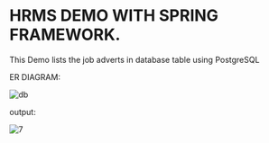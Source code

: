 # HRMS DEMO WITH SPRING FRAMEWORK.
 This Demo lists the job adverts in database table using PostgreSQL


ER DIAGRAM:

![db](https://user-images.githubusercontent.com/34512770/118060507-9c637a80-b39b-11eb-85c6-eb64ae74ef45.png)


output:

![7](https://user-images.githubusercontent.com/34512770/118060623-d46abd80-b39b-11eb-8a0c-16ea4a45b2a1.png)
